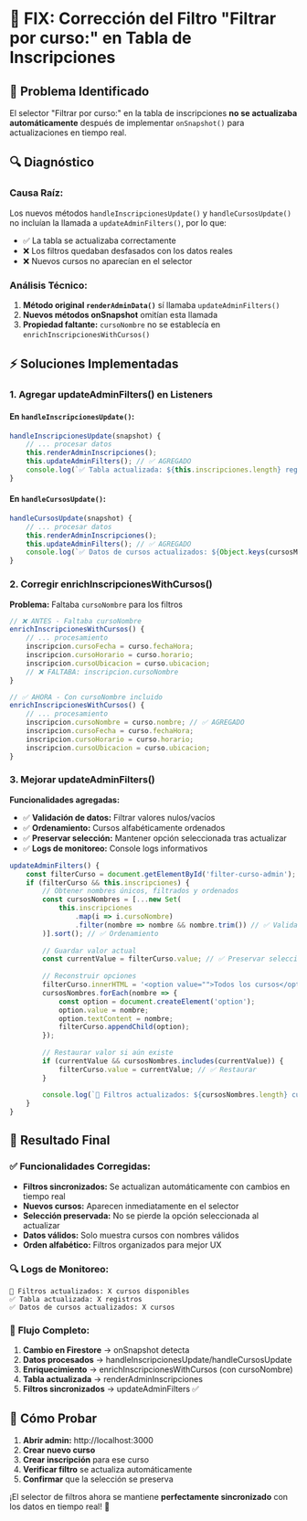 # 🔧 FIX: Corrección del Filtro "Filtrar por curso:" en Tabla de Inscripciones

## 🎯 **Problema Identificado**

El selector "Filtrar por curso:" en la tabla de inscripciones **no se actualizaba automáticamente** después de implementar `onSnapshot()` para actualizaciones en tiempo real.

## 🔍 **Diagnóstico**

### **Causa Raíz:**
Los nuevos métodos `handleInscripcionesUpdate()` y `handleCursosUpdate()` no incluían la llamada a `updateAdminFilters()`, por lo que:

- ✅ La tabla se actualizaba correctamente
- ❌ Los filtros quedaban desfasados con los datos reales
- ❌ Nuevos cursos no aparecían en el selector

### **Análisis Técnico:**
1. **Método original `renderAdminData()`** sí llamaba `updateAdminFilters()`
2. **Nuevos métodos onSnapshot** omitían esta llamada
3. **Propiedad faltante:** `cursoNombre` no se establecía en `enrichInscripcionesWithCursos()`

## ⚡ **Soluciones Implementadas**

### 1. **Agregar updateAdminFilters() en Listeners**

#### En `handleInscripcionesUpdate()`:
```javascript
handleInscripcionesUpdate(snapshot) {
    // ... procesar datos
    this.renderAdminInscripciones();
    this.updateAdminFilters(); // ✅ AGREGADO
    console.log(`✅ Tabla actualizada: ${this.inscripciones.length} registros`);
}
```

#### En `handleCursosUpdate()`:
```javascript
handleCursosUpdate(snapshot) {
    // ... procesar datos
    this.renderAdminInscripciones();
    this.updateAdminFilters(); // ✅ AGREGADO
    console.log(`✅ Datos de cursos actualizados: ${Object.keys(cursosMap).length} cursos`);
}
```

### 2. **Corregir enrichInscripcionesWithCursos()**

**Problema:** Faltaba `cursoNombre` para los filtros

```javascript
// ❌ ANTES - Faltaba cursoNombre
enrichInscripcionesWithCursos() {
    // ... procesamiento
    inscripcion.cursoFecha = curso.fechaHora;
    inscripcion.cursoHorario = curso.horario;
    inscripcion.cursoUbicacion = curso.ubicacion;
    // ❌ FALTABA: inscripcion.cursoNombre
}

// ✅ AHORA - Con cursoNombre incluido
enrichInscripcionesWithCursos() {
    // ... procesamiento
    inscripcion.cursoNombre = curso.nombre; // ✅ AGREGADO
    inscripcion.cursoFecha = curso.fechaHora;
    inscripcion.cursoHorario = curso.horario;
    inscripcion.cursoUbicacion = curso.ubicacion;
}
```

### 3. **Mejorar updateAdminFilters()**

**Funcionalidades agregadas:**
- ✅ **Validación de datos:** Filtrar valores nulos/vacíos
- ✅ **Ordenamiento:** Cursos alfabéticamente ordenados
- ✅ **Preservar selección:** Mantener opción seleccionada tras actualizar
- ✅ **Logs de monitoreo:** Console logs informativos

```javascript
updateAdminFilters() {
    const filterCurso = document.getElementById('filter-curso-admin');
    if (filterCurso && this.inscripciones) {
        // Obtener nombres únicos, filtrados y ordenados
        const cursosNombres = [...new Set(
            this.inscripciones
                .map(i => i.cursoNombre)
                .filter(nombre => nombre && nombre.trim()) // ✅ Validación
        )].sort(); // ✅ Ordenamiento
        
        // Guardar valor actual
        const currentValue = filterCurso.value; // ✅ Preservar selección
        
        // Reconstruir opciones
        filterCurso.innerHTML = '<option value="">Todos los cursos</option>';
        cursosNombres.forEach(nombre => {
            const option = document.createElement('option');
            option.value = nombre;
            option.textContent = nombre;
            filterCurso.appendChild(option);
        });
        
        // Restaurar valor si aún existe
        if (currentValue && cursosNombres.includes(currentValue)) {
            filterCurso.value = currentValue; // ✅ Restaurar
        }
        
        console.log(`🔄 Filtros actualizados: ${cursosNombres.length} cursos disponibles`);
    }
}
```

## 🎉 **Resultado Final**

### ✅ **Funcionalidades Corregidas:**
- **Filtros sincronizados:** Se actualizan automáticamente con cambios en tiempo real
- **Nuevos cursos:** Aparecen inmediatamente en el selector
- **Selección preservada:** No se pierde la opción seleccionada al actualizar
- **Datos válidos:** Solo muestra cursos con nombres válidos
- **Orden alfabético:** Filtros organizados para mejor UX

### 🔍 **Logs de Monitoreo:**
```
🔄 Filtros actualizados: X cursos disponibles
✅ Tabla actualizada: X registros
✅ Datos de cursos actualizados: X cursos
```

### 🚀 **Flujo Completo:**
1. **Cambio en Firestore** → onSnapshot detecta
2. **Datos procesados** → handleInscripcionesUpdate/handleCursosUpdate
3. **Enriquecimiento** → enrichInscripcionesWithCursos (con cursoNombre)
4. **Tabla actualizada** → renderAdminInscripciones
5. **Filtros sincronizados** → updateAdminFilters ✅

## 🧪 **Cómo Probar**

1. **Abrir admin:** http://localhost:3000
2. **Crear nuevo curso**
3. **Crear inscripción** para ese curso
4. **Verificar filtro** se actualiza automáticamente
5. **Confirmar** que la selección se preserva

¡El selector de filtros ahora se mantiene **perfectamente sincronizado** con los datos en tiempo real! 🎯